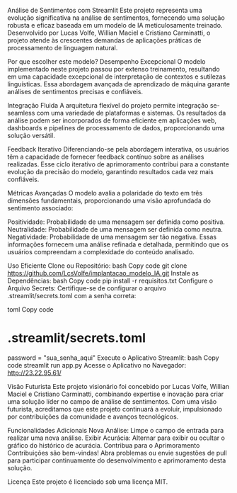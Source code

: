 
Análise de Sentimentos com Streamlit
Este projeto representa uma evolução significativa na análise de sentimentos, fornecendo uma solução robusta e eficaz baseada em um modelo de IA meticulosamente treinado. Desenvolvido por Lucas Volfe, Willian Maciel e Cristiano Carminatti, o projeto atende às crescentes demandas de aplicações práticas de processamento de linguagem natural.

Por que escolher este modelo?
Desempenho Excepcional
O modelo implementado neste projeto passou por extenso treinamento, resultando em uma capacidade excepcional de interpretação de contextos e sutilezas linguísticas. Essa abordagem avançada de aprendizado de máquina garante análises de sentimentos precisas e confiáveis.

Integração Fluida
A arquitetura flexível do projeto permite integração se-seamless com uma variedade de plataformas e sistemas. Os resultados da análise podem ser incorporados de forma eficiente em aplicações web, dashboards e pipelines de processamento de dados, proporcionando uma solução versátil.

Feedback Iterativo
Diferenciando-se pela abordagem interativa, os usuários têm a capacidade de fornecer feedback contínuo sobre as análises realizadas. Esse ciclo iterativo de aprimoramento contribui para a constante evolução da precisão do modelo, garantindo resultados cada vez mais confiáveis.

Métricas Avançadas
O modelo avalia a polaridade do texto em três dimensões fundamentais, proporcionando uma visão aprofundada do sentimento associado:

Positividade: Probabilidade de uma mensagem ser definida como positiva.
Neutralidade: Probabilidade de uma mensagem ser definida como neutra.
Negatividade: Probabilidade de uma mensagem ser tão negativa.
Essas informações fornecem uma análise refinada e detalhada, permitindo que os usuários compreendam a complexidade do conteúdo analisado.

Uso Eficiente
Clone ou Repositório:
bash
Copy code
git clone https://github.com/LcsVolfe/implantacao_modelo_IA.git
Instale as Dependências:
bash
Copy code
pip install -r requisitos.txt
Configure o Arquivo Secrets:
Certifique-se de configurar o arquivo .streamlit/secrets.toml com a senha correta:

toml
Copy code
# .streamlit/secrets.toml
password = "sua_senha_aqui"
Execute o Aplicativo Streamlit:
bash
Copy code
streamlit run app.py
Acesse o Aplicativo no Navegador:
http://23.22.95.61/

Visão Futurista
Este projeto visionário foi concebido por Lucas Volfe, Willian Maciel e Cristiano Carminatti, combinando expertise e inovação para criar uma solução líder no campo de análise de sentimentos. Com uma visão futurista, acreditamos que este projeto continuará a evoluir, impulsionado por contribuições da comunidade e avanços tecnológicos.

Funcionalidades Adicionais
Nova Análise: Limpe o campo de entrada para realizar uma nova análise.
Exibir Acurácia: Alternar para exibir ou ocultar o gráfico do histórico de acurácia.
Contribua para o Aprimoramento
Contribuições são bem-vindas! Abra problemas ou envie sugestões de pull para participar continuamente do desenvolvimento e aprimoramento desta solução.

Licença
Este projeto é licenciado sob uma licença MIT.
